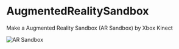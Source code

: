 # AugmentedRealitySandbox
Make a Augmented Reality Sandbox (AR Sandbox) by Xbox Kinect

![AR Sandbox](AugmentedRealitySandbox/Screenshot/ARsandbox.jpg)
